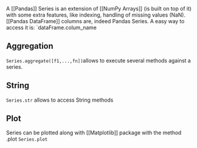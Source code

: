 A [[Pandas]] Series is an extension of [[NumPy Arrays]] (is built on top of it) with some extra features, like indexing, handling of missing values (NaN).  [[Pandas DataFrame]] columns are, indeed Pandas Series. A easy way to access it is: `dataFrame.colum_name 

## Aggregation
`Series.aggregate([f1,...,fn])`allows to execute several methods against a series.

## String
`Series.str` allows to access String methods

## Plot

Series can be plotted along with [[Matplotlib]] package with the method .plot
`Series.plot`
